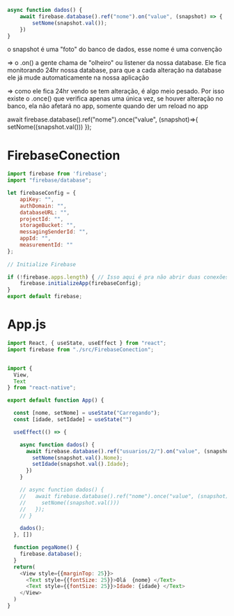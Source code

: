 
```javascript
async function dados() {
    await firebase.database().ref("nome").on("value", (snapshot) => {
        setNome(snapshot.val());
    })
}
```
o snapshot é uma "foto" do banco de dados, esse nome é uma convenção

=> o .on() a gente chama de "olheiro" ou listener da nossa database. Ele fica monitorando 24hr nossa database, para que a cada alteração na database ele já mude automaticamente na nossa aplicação

=> como ele fica 24hr vendo se tem alteração, é algo meio pesado. Por isso existe o .once() que verifica apenas uma única vez, se houver alteração no banco, ela não afetará no app, somente quando der um reload no app

await firebase.database().ref("nome").once("value", (snapshot)=>{
    setNome((snapshot.val()))
});

# FirebaseConection
```javascript
import firebase from 'firebase';
import "firebase/database";

let firebaseConfig = {
    apiKey: "",
    authDomain: "",
    databaseURL: "",
    projectId: "",
    storageBucket: "",
    messagingSenderId: "",
    appId: "",
    measurementId: ""
};
  
// Initialize Firebase

if (!firebase.apps.length) { // Isso aqui é pra não abrir duas conexões juntas, pois isso gera um erro
    firebase.initializeApp(firebaseConfig);
}
export default firebase;

```


# App.js
```javascript
import React, { useState, useEffect } from "react";
import firebase from "./src/FirebaseConection";


import { 
  View,
  Text
} from "react-native";

export default function App() {

  const [nome, setNome] = useState("Carregando");
  const [idade, setIdade] = useState("")

  useEffect(() => {

    async function dados() {
      await firebase.database().ref("usuarios/2/").on("value", (snapshot) => {
        setNome(snapshot.val().Nome);
        setIdade(snapshot.val().Idade);
      })
    }

    // async function dados() {
    //   await firebase.database().ref("nome").once("value", (snapshot)=>{
    //     setNome((snapshot.val()))
    //   });
    // }

    dados();
  }, [])

  function pegaNome() {
    firebase.database();
  }
  return(
    <View style={{marginTop: 25}}>
      <Text style={{fontSize: 25}}>Olá  {nome} </Text>
      <Text style={{fontSize: 25}}>Idade: {idade} </Text>
    </View>
  )
}
```